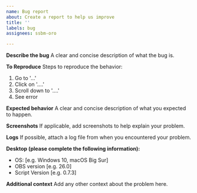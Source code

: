 ```yaml
---
name: Bug report
about: Create a report to help us improve
title: ''
labels: bug
assignees: ssbm-oro

---
```


**Describe the bug**
A clear and concise description of what the bug is.

**To Reproduce**
Steps to reproduce the behavior:
1. Go to '...'
2. Click on '....'
3. Scroll down to '....'
4. See error

**Expected behavior**
A clear and concise description of what you expected to happen.

**Screenshots**
If applicable, add screenshots to help explain your problem.

**Logs**
If possible, attach a log file from when you encountered your problem.

**Desktop (please complete the following information):**
 - OS: [e.g. Windows 10, macOS Big Sur]
 - OBS version [e.g. 26.0]
 - Script Version [e.g. 0.7.3]

**Additional context**
Add any other context about the problem here.

